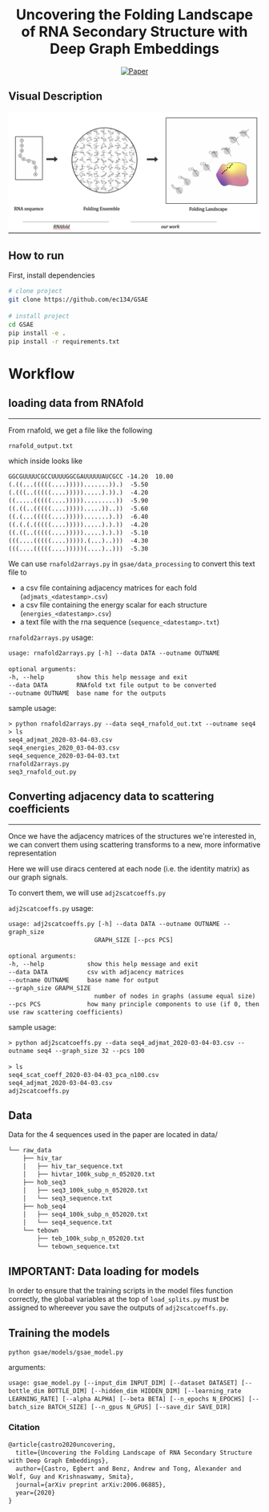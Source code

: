 
<div align="center">    
 
# Uncovering the Folding Landscape of RNA Secondary Structure with Deep Graph Embeddings
<!-- 
[![Paper](http://img.shields.io/badge/paper-arxiv.2006.06885.svg)](https://arxiv.org/abs/2006.06885)

[![Conference](http://img.shields.io/badge/ICLR-GRL+-2020-4b44ce.svg)](https://papers.nips.cc/book/advances-in-neural-information-processing-systems-31-2018)  
 -->

[![Paper](https://img.shields.io/badge/arxiv-2006.06885-B31B1B.svg)](https://arxiv.org/abs/2006.06885)




<!--  
Conference   
-->   
</div>
 
## Visual Description   
![visual overview](./assets/overview.png)

## How to run   
First, install dependencies   
```bash
# clone project   
git clone https://github.com/ec134/GSAE   

# install project   
cd GSAE
pip install -e .   
pip install -r requirements.txt
 ```   
 
 
# Workflow

## loading data from RNAfold
---


From rnafold, we get a file like the following

    rnafold_output.txt

which inside looks like

    GGCGUUUUCGCCUUUUGGCGAUUUUUAUCGCC -14.20  10.00
    (.((...(((((....))))).......)).)  -5.50
    (.(((..(((((....))))).....).)).)  -4.20
    ((.....(((((....))))).........))  -5.90
    ((.((..(((((....))))).....))..))  -5.60
    ((.(...(((((....))))).......).))  -6.40
    ((.(.(.(((((....))))).....).).))  -4.20
    ((.((..(((((....))))).....).).))  -5.10
    (((....(((((....))))).(...)..)))  -4.30
    (((....(((((....)))))(....)..)))  -5.30

We can use `rnafold2arrays.py` in `gsae/data_processing` to convert this text file to

- a csv file containing adjacency matrices for each fold (`adjmats_<datestamp>.csv`)
- a csv file containing the energy scalar for each structure (`energies_<datestamp>.csv`)
- a text file with the rna sequence (`sequence_<datestamp>.txt`)

`rnafold2arrays.py` usage:

    usage: rnafold2arrays.py [-h] --data DATA --outname OUTNAME

    optional arguments:
    -h, --help         show this help message and exit
    --data DATA        RNAfold txt file output to be converted
    --outname OUTNAME  base name for the outputs

sample usage:

    > python rnafold2arrays.py --data seq4_rnafold_out.txt --outname seq4
    > ls
    seq4_adjmat_2020-03-04-03.csv
    seq4_energies_2020_03-04-03.csv
    seq4_sequence_2020-03-04-03.txt
    rnafold2arrays.py
    seq3_rnafold_out.py


## Converting adjacency data to scattering coefficients
---


Once we have the adjacency matrices of the structures we're interested in, we can convert them using scattering transforms to a new, more informative representation

Here we will use diracs centered at each node (i.e. the identity matrix) as our graph signals.

To convert them, we will use `adj2scatcoeffs.py`

`adj2scatcoeffs.py` usage:

    usage: adj2scatcoeffs.py [-h] --data DATA --outname OUTNAME --graph_size
                            GRAPH_SIZE [--pcs PCS]

    optional arguments:
    -h, --help            show this help message and exit
    --data DATA           csv with adjacency matrices
    --outname OUTNAME     base name for output
    --graph_size GRAPH_SIZE
                            number of nodes in graphs (assume equal size)
    --pcs PCS             how many principle components to use (if 0, then use raw scattering coefficients)

sample usage:

    > python adj2scatcoeffs.py --data seq4_adjmat_2020-03-04-03.csv --outname seq4 --graph_size 32 --pcs 100

    > ls
    seq4_scat_coeff_2020-03-04-03_pca_n100.csv
    seq4_adjmat_2020-03-04-03.csv
    adj2scatcoeffs.py


## Data

Data for the 4 sequences used in the paper are located in data/


    └── raw_data
        ├── hiv_tar
        │   ├── hiv_tar_sequence.txt
        │   ├── hivtar_100k_subp_n_052020.txt
        ├── hob_seq3
        │   ├── seq3_100k_subp_n_052020.txt
        │   └── seq3_sequence.txt
        ├── hob_seq4
        │   ├── seq4_100k_subp_n_052020.txt
        │   └── seq4_sequence.txt
        └── tebown
            ├── teb_100k_subp_n_052020.txt
            └── tebown_sequence.txt


## IMPORTANT: Data loading for models

In order to ensure that the training scripts in the model files function correctly, the global variables at the top of `load_splits.py`  must be assigned to whereever you save the outputs of `adj2scatcoeffs.py`. 


## Training the models

    python gsae/models/gsae_model.py 

  
arguments:

    usage: gsae_model.py [--input_dim INPUT_DIM] [--dataset DATASET] [--bottle_dim BOTTLE_DIM] [--hidden_dim HIDDEN_DIM] [--learning_rate LEARNING_RATE] [--alpha ALPHA] [--beta BETA] [--n_epochs N_EPOCHS] [--batch_size BATCH_SIZE] [--n_gpus N_GPUS] [--save_dir SAVE_DIR]


### Citation   
```
@article{castro2020uncovering,
  title={Uncovering the Folding Landscape of RNA Secondary Structure with Deep Graph Embeddings},
  author={Castro, Egbert and Benz, Andrew and Tong, Alexander and Wolf, Guy and Krishnaswamy, Smita},
  journal={arXiv preprint arXiv:2006.06885},
  year={2020}
}
```   
